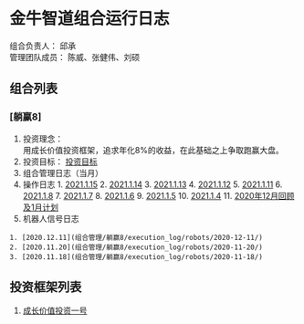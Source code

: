 # 金牛智道组合运行日志
组合负责人： 邱承  
管理团队成员： 陈威、张健伟、刘硕

## 组合列表
### [躺赢8]
1. 投资理念：  
用成长价值投资框架，追求年化8%的收益，在此基础之上争取跑赢大盘。  
2. 投资目标：
[投资目标](组合管理/躺赢8/target.md)  
3. 组合管理日志（当月）
  1. 操作日志
    1. [2021.1.15](组合管理/躺赢8/execution_log/operations/2021-01-15.md)
    2. [2021.1.14](组合管理/躺赢8/execution_log/operations/2021-01-14.md)
    3. [2021.1.13](组合管理/躺赢8/execution_log/operations/2021-01-13.md)
    4. [2021.1.12](组合管理/躺赢8/execution_log/operations/2021-01-12.md)
    5. [2021.1.11](组合管理/躺赢8/execution_log/operations/2021-01-11.md)
    6. [2021.1.8](组合管理/躺赢8/execution_log/operations/2021-01-08.md)
    7. [2021.1.7](组合管理/躺赢8/execution_log/operations/2021-01-07.md)
    8. [2021.1.6](组合管理/躺赢8/execution_log/operations/2021-01-06.md)
    9. [2021.1.5](组合管理/躺赢8/execution_log/operations/2021-01-05.md)
    10. [2021.1.4](组合管理/躺赢8/execution_log/operations/2021-01-04.md)
    11. [2020年12月回顾及1月计划](组合管理/躺赢8/execution_log/operations/2021-01-投资计划.md)
  4. 机器人信号日志
  
    1. [2020.12.11](组合管理/躺赢8/execution_log/robots/2020-12-11/)
    2. [2020.11.20](组合管理/躺赢8/execution_log/robots/2020-11-20/)
    3. [2020.11.18](组合管理/躺赢8/execution_log/robots/2020-11-18/)


## 投资框架列表

1. [成长价值投资一号](投资框架/成长价值投资一号/framework)

